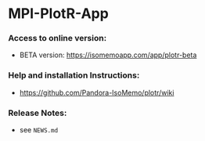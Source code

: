 # MPI-PlotR-App

### Access to online version:
- BETA version: https://isomemoapp.com/app/plotr-beta

### Help and installation Instructions:
- https://github.com/Pandora-IsoMemo/plotr/wiki

### Release Notes:
- see `NEWS.md`
